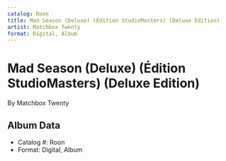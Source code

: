 ```yaml
---
catalog: Roon
title: Mad Season (Deluxe) (Édition StudioMasters) (Deluxe Edition)
artist: Matchbox Twenty
format: Digital, Album
---
```


# Mad Season (Deluxe) (Édition StudioMasters) (Deluxe Edition)

By Matchbox Twenty

## Album Data

- Catalog #: Roon
- Format: Digital, Album

